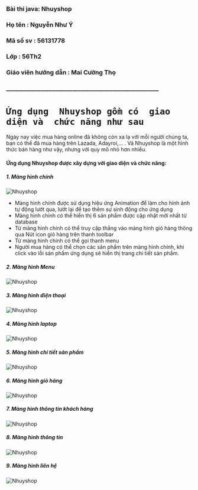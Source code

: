 ### Bài thi java: Nhuyshop
### Họ tên      : Nguyễn Như Ý
### Mã số sv    : 56131778
### Lớp         : 56Th2
### Giáo viên hướng dẫn : Mai Cường Thọ
### _____________________________________________________
# `Ứng dụng  Nhuyshop gồm có  giao diện và  chức năng như sau`
Ngày nay việc mua hàng online đã không còn xa lạ với mỗi người chúng ta, bạn có thể đã mua hàng trên Lazada, Adayroi,... .  Và Nhuyshop là một hình thức bán hàng như vậy, nhưng với quy mô nhỏ hơn nhiều.
 #### Ứng dụng Nhuyshop được xây dựng với giao diện và  chức năng:
 ##### 1. Màng hình chính
![Nhuyshop](https://lh5.googleusercontent.com/tkjRvGurbCSCPzs0AXpJbWWxSip9t6z61wdlNO9ErEWp5iBz7LtvD93hiAO5-W-V8e_5YbW3uWqcnVU=w1366-h648-rw)
  - Màng hình chính được sử dụng hiệu ứng Animation để làm cho hình ảnh tự động lướt qua, lướt lại để tạo thêm sự sinh động cho ứng dụng
  - Màng hình chính có thể hiển thị 6 sản phẩm được cập nhật mới nhất từ database
  - Từ màng hình chính có thể truy cập thẳng vào màng hình giỏ hàng thông qua Nút icon giỏ hàng trên thanh toolbar
  - Từ màng hình chính có thể gọi thanh menu
  - Người mua hàng có thể chọn các sản phẩm trên màng hình chính, khi click vào lỗi sản phẩm ứng dụng sẽ hiển thị trang chi tiết sản phẩm.
##### 2. Màng hình Menu
![Nhuyshop](https://lh5.googleusercontent.com/0fdgpwLu_BsPRs6Ya1T0-qpadla2W-mWO3Pu2tjcKRctFaiNsMzsAq-TbOzJBjdB6J4StYsALp32w6w=w1366-h648-rw)
##### 3. Màng hình điện thoại
![Nhuyshop](https://lh5.googleusercontent.com/P8cGovRansBldZY5jUd4m-kMN-fy4axJe3aGU5DCt0lLdNB81Te1Fy0hSDqVXSGhG6gDzMOFz-_JXcs=w1366-h648-rw)
##### 4. Màng hình laptop
![Nhuyshop](https://lh5.googleusercontent.com/wLYIe4g24eerI5wfg-zoYrmLczqxlhEs_WXc1yW2EkK1f_8Gn6929GpPfvH02u57TnyFkkf7kG07qyU=w1366-h648-rw)
##### 5. Màng hình chi tiết sản phẩm
![Nhuyshop](https://lh6.googleusercontent.com/KsXSlkLSxvM3KmyFJMS5Ur-OaeAk1-1J_kRUFSpqAAF2-Hmd35g9_hBK9chEgf0qj4rRC-XK4UEytdc=w1366-h648-rw)
##### 6. Màng hình giỏ hàng
![Nhuyshop](https://lh6.googleusercontent.com/d6Ze-zWaarUJMiro1_muy9G8efDlMv2gNqsDZEWKsj7hyVo3MKULxkBDrBi_jVT41voJlllSq6mLTX4=w1366-h648-rw)
##### 7. Màng hình thông tin khách hàng
![Nhuyshop](https://lh5.googleusercontent.com/Q794LUoAYENwsEpddjktPaXcKy5biKvQoOMI3cYIVjMtncf-V6n_E92qesvte_gOdA7EbGUS8wxSl2A=w1366-h648-rw)
##### 8. Màng hình thông tin
![Nhuyshop](https://lh3.googleusercontent.com/nI2XNGQGYXXToWbGLZq7ebEnihQ5DgKmPN96o_LpjzlrLfyaUYUw1s7INMqMf1EGjnpcClfcfJK2WFQ=w1366-h648-rw)
##### 9. Màng hình liên hệ
![Nhuyshop](https://lh5.googleusercontent.com/Q2q51LAwT3eEYe9Uwp7-KbT9VEbBzHA4zbl6P4Ry1Eg6PzKORAAcBzBjnzrjJicqSpM1tYNxMoPnzcc=w1366-h648-rw)